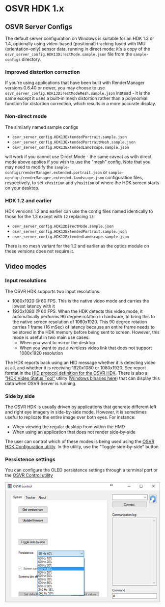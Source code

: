 # OSVR HDK 1.x
## OSVR Server Configs

The default server configuration on Windows is suitable for an HDK 1.3 or 1.4, optionally using video-based (positional) tracking fused with IMU (orientation-only) sensor data, running in direct mode: it's a copy of the `osvr_server_config.HDK13DirectMode.sample.json` file from the `sample-configs` directory.

### Improved distortion correction
If you're using applications that have been built with RenderManager versions 0.6.40 or newer, you may choose to use `osvr_server_config.HDK13DirectModeMesh.sample.json` instead - it is the same except it uses a built-in mesh distortion rather than a polynomial function for distortion correction, which results in a more accurate display.

### Non-direct mode
The similarly named sample configs

- `osvr_server_config.HDK13ExtendedPortrait.sample.json`
- `osvr_server_config.HDK13ExtendedPortraitMesh.sample.json`
- `osvr_server_config.HDK13ExtendedLandscape.sample.json`

will work if you cannot use Direct Mode - the same caveat as with direct mode above applies if you wish to use the "mesh" config. Note that you may need to modify the `sample-configs/renderManager.extended.portrait.json` or `sample-configs/renderManager.extended.landscape.json` configuration files, respectively, to set `xPosition` and `yPosition` of where the HDK screen starts on your desktop.

### HDK 1.2 and earlier
HDK versions 1.2 and earlier can use the config files named identically to those for the 1.3 except with `12` replacing `13`:

- `osvr_server_config.HDK12DirectMode.sample.json`
- `osvr_server_config.HDK12ExtendedPortrait.sample.json`
- `osvr_server_config.HDK12ExtendedLandscape.sample.json`

There is no mesh variant for the 1.2 and earlier as the optics module on these versions does not require it.

## Video modes
### Input resolutions
The OSVR HDK supports two input resolutions:
- 1080x1920 @ 60 FPS. This is the native video mode and carries the lowest latency with it
- 1920x1080 @ 60 FPS. When the HDK detects this video mode, it automatically performs 90 degree rotation in hardware, to bring this to the native screen resolution of 1080x1920. This 90 degree rotation carries 1 frame (16 mSec) of latency because an entire frame needs to be stored in the HDK memory before being sent to screen. However, this mode is useful in two main use cases:
  - When you want to mirror the desktop
  - When you want to use a wireless video link that does not support 1080x1920 resolution

The HDK reports back using an HID message whether it is detecting video at all, and whether it is receiving 1920x1080 or 1080x1920. See report format in the [HID protocol definition for the OSVR HDK](../Developing/OSVRhdk.md).  There is also a ["HDK Video Status Tool"](https://github.com/sensics/OSVR-HDK-Video-Status#readme) utility ([Windows binaries here](https://github.com/sensics/OSVR-HDK-Video-Status/releases)) that can display this data when OSVR Server is running.

### Side by side
The OSVR HDK is usually driven by applications that generate different left and right eye imagery in side-by-side mode. However, it is sometimes useful to replicate the entire image over both eyes. For instance:
  - When viewing the regular desktop from within the HMD
  - When using an application that does not render side-by-side

The user can control which of these modes is being used using the [OSVR HDK Configuration utility](../Utilities/OSVRControl.md). In the utility, use the "Toggle side-by-side" button

### Persistence settings

You can configure the OLED persistence settings through a terminal port or the [OSVR Control utility](../Utilities/OSVRControl.md)

![](images/OSVRControl.png)
